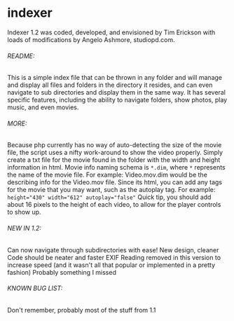 # indexer

Indexer 1.2 was coded, developed, and envisioned by Tim Erickson with loads of modifications by Angelo Ashmore, studiopd.com.

###### README:
This is a simple index file that can be thrown in any folder and will manage and display all files and folders in the directory it resides, and can even navigate to sub directories and display them in the same way.
It has several specific features, including the ability to navigate folders, show photos, play music, and even movies.

###### MORE:
Because php currently has no way of auto-detecting the size of the movie file, the script uses a nifty work-around to show the video properly.
Simply create a txt file for the movie found in the folder with the width and height information in html.
Movie info naming schema is `*.dim`, where `*` represents the name of the movie file.
For example: Video.mov.dim would be the describing info for the Video.mov file.
Since its html, you can add any tags for the movie that you may want, such as the autoplay tag.
For example: `height="430" width="612" autoplay="false"`
Quick tip, you should add about 16 pixels to the height of each video, to allow for the player controls to show up.

###### NEW IN 1.2:
Can now navigate through subdirectories with ease!
New design, cleaner
Code should be neater and faster
EXIF Reading removed in this version to increase speed (and it wasn't all that popular or implemented in a pretty fashion)
Probably something I missed

###### KNOWN BUG LIST:
Don't remember, probably most of the stuff from 1.1

